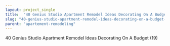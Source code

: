 ```yaml
---
layout: project_single
title:  "40 Genius Studio Apartment Remodel Ideas Decorating On A Budget (19"
slug: "40-genius-studio-apartment-remodel-ideas-decorating-on-a-budget-19"
parent: "apartement-remodeling"
---
```

40 Genius Studio Apartment Remodel Ideas Decorating On A Budget (19)